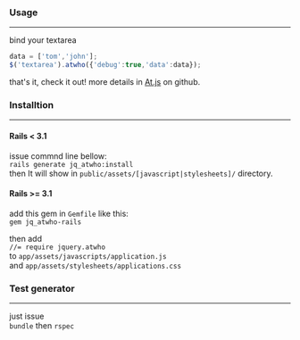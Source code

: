 ### Usage
---
bind your textarea

```javascript
data = ['tom','john'];
$('textarea').atwho({'debug':true,'data':data});
```

that's it, check it out!
more details in [At.js](https://github.com/ichord/At.js) on github.

### Installtion
---
#### Rails < 3.1
issue commnd line bellow:  
`rails generate jq_atwho:install`  
then It will show in `public/assets/[javascript|stylesheets]/` directory.

#### Rails >= 3.1
add this gem in `Gemfile` like this:  
`gem jq_atwho-rails`  

then add    
` //= require jquery.atwho `  
to `app/assets/javascripts/application.js`  
and `app/assets/stylesheets/applications.css`  



### Test generator
---
just issue  
`bundle` then `rspec`